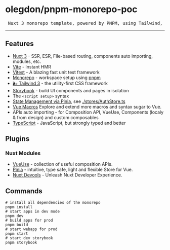 # olegdon/pnpm-monorepo-poc

<pre align="center">
 Nuxt 3 monorepo template, powered by PNPM, using Tailwind, Storybook and TypeScript
</pre>
<hr />

## Features
- [Nuxt 3](https://v3.nuxtjs.org) - SSR, ESR, File-based routing, components auto importing, modules, etc.
- [Vite](https://vitejs.dev/) - Instant HMR
- [Vitest](https://vitest.dev/guide/) - A blazing fast unit test framework
- [Monorepo](https://pnpm.io/workspaces) - workspace setup using [pnpm](https://pnpm.io/)
- [🌬️ Tailwind 3](https://tailwindcss.com/) - the utility-first CSS framework
- [Storybook](https://storybook.js.org/) - build UI components and pages in isolation
- The `<script setup>` syntax
- [State Management via Pinia](https://pinia.esm.dev), see [./stores/AuthStore.ts](./stores/AuthStore.ts)
- [Vue Macros](https://vue-macros.sxzz.moe/) Explore and extend more macros and syntax sugar to Vue.
- APIs auto importing - for Composition API, VueUse, Components (localy & from design) and custom composables
- [TypeScript](https://www.typescriptlang.org/) - JavaScript, but strongly typed and better

## Plugins

### Nuxt Modules

- [VueUse](https://github.com/vueuse/vueuse) - collection of useful composition APIs.
- [Pinia](https://pinia.esm.dev/) - intuitive, type safe, light and flexible Store for Vue.
- [Nuxt Devools](https://devtools.nuxtjs.org/) - Unleash Nuxt Developer Experience.

## Commands
```
# install all dependencies of the monorepo
pnpm install
# start apps in dev mode
pnpm dev
# build apps for prod
pnpm build
# start webapp for prod
pnpm start
# start dev storybook
pnpm storybook
```